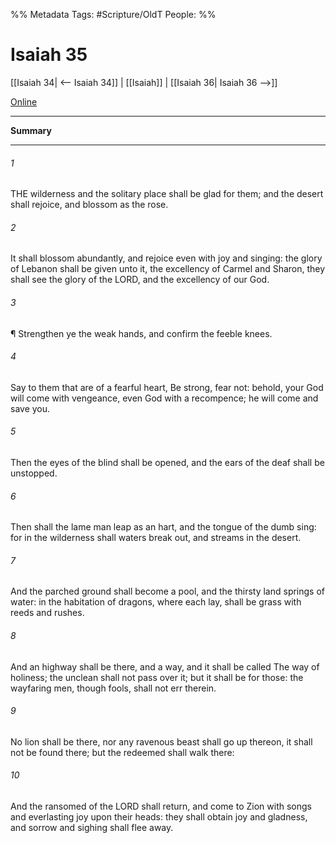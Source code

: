 

%% Metadata
Tags: #Scripture/OldT
People: 
%%
# Isaiah 35
[[Isaiah 34| <-- Isaiah 34]] | [[Isaiah]] | [[Isaiah 36| Isaiah 36 -->]]

[Online](https://churchofjesuschrist.org/study/scriptures/ot/isa/35?lang=eng)

---
__Summary__



---

###### 1
THE wilderness and the solitary place shall be glad for them; and the desert shall rejoice, and blossom as the rose.
###### 2
It shall blossom abundantly, and rejoice even with joy and singing: the glory of Lebanon shall be given unto it, the excellency of Carmel and Sharon, they shall see the glory of the LORD, and the excellency of our God.
###### 3
¶ Strengthen ye the weak hands, and confirm the feeble knees.
###### 4
Say to them that are of a fearful heart, Be strong, fear not: behold, your God will come with vengeance, even God with a recompence; he will come and save you.
###### 5
Then the eyes of the blind shall be opened, and the ears of the deaf shall be unstopped.
###### 6
Then shall the lame man leap as an hart, and the tongue of the dumb sing: for in the wilderness shall waters break out, and streams in the desert.
###### 7
And the parched ground shall become a pool, and the thirsty land springs of water: in the habitation of dragons, where each lay, shall be grass with reeds and rushes.
###### 8
And an highway shall be there, and a way, and it shall be called The way of holiness; the unclean shall not pass over it; but it shall be for those: the wayfaring men, though fools, shall not err therein.
###### 9
No lion shall be there, nor any ravenous beast shall go up thereon, it shall not be found there; but the redeemed shall walk there:
###### 10
And the ransomed of the LORD shall return, and come to Zion with songs and everlasting joy upon their heads: they shall obtain joy and gladness, and sorrow and sighing shall flee away.



